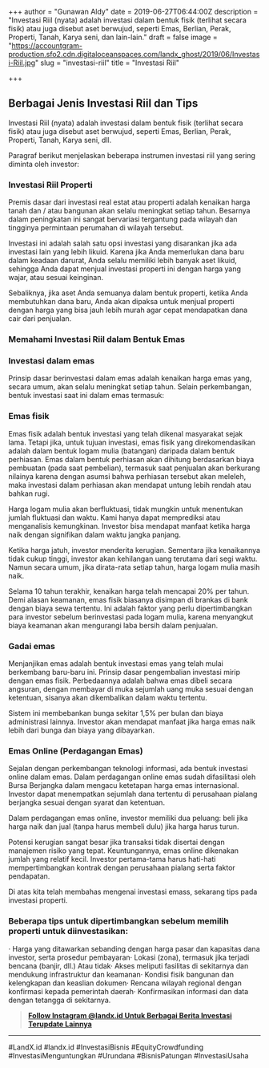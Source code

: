 +++
author = "Gunawan Aldy"
date = 2019-06-27T06:44:00Z
description = "Investasi Riil (nyata) adalah investasi dalam bentuk fisik (terlihat secara fisik) atau juga disebut aset berwujud, seperti Emas, Berlian, Perak, Properti, Tanah, Karya seni, dan lain-lain."
draft = false
image = "https://accountgram-production.sfo2.cdn.digitaloceanspaces.com/landx_ghost/2019/06/Investasi-Riil.jpg"
slug = "investasi-riil"
title = "Investasi Riil"

+++


## Berbagai Jenis Investasi Riil dan Tips

Investasi Riil (nyata) adalah investasi dalam bentuk fisik (terlihat secara fisik) atau juga disebut aset berwujud, seperti Emas, Berlian, Perak, Properti, Tanah, Karya seni, dll.

Paragraf berikut menjelaskan beberapa instrumen investasi riil yang sering diminta oleh investor:

### Investasi Riil Properti

Premis dasar dari investasi real estat atau properti adalah kenaikan harga tanah dan / atau bangunan akan selalu meningkat setiap tahun. Besarnya dalam peningkatan ini sangat bervariasi tergantung pada wilayah dan tingginya permintaan perumahan di wilayah tersebut.

Investasi ini adalah salah satu opsi investasi yang disarankan jika ada investasi lain yang lebih likuid. Karena jika Anda memerlukan dana baru dalam keadaan darurat, Anda selalu memiliki lebih banyak aset likuid, sehingga Anda dapat menjual investasi properti ini dengan harga yang wajar, atau sesuai keinginan.

Sebaliknya, jika aset Anda semuanya dalam bentuk properti, ketika Anda membutuhkan dana baru, Anda akan dipaksa untuk menjual properti dengan harga yang bisa jauh lebih murah agar cepat mendapatkan dana cair dari penjualan.

### Memahami Investasi Riil dalam Bentuk Emas

### Investasi dalam emas

Prinsip dasar berinvestasi dalam emas adalah kenaikan harga emas yang, secara umum, akan selalu meningkat setiap tahun. Selain perkembangan, bentuk investasi saat ini dalam emas termasuk:

### Emas fisik

Emas fisik adalah bentuk investasi yang telah dikenal masyarakat sejak lama. Tetapi jika, untuk tujuan investasi, emas fisik yang direkomendasikan adalah dalam bentuk logam mulia (batangan) daripada dalam bentuk perhiasan. Emas dalam bentuk perhiasan akan dihitung berdasarkan biaya pembuatan (pada saat pembelian), termasuk saat penjualan akan berkurang nilainya karena dengan asumsi bahwa perhiasan tersebut akan meleleh, maka investasi dalam perhiasan akan mendapat untung lebih rendah atau bahkan rugi.

Harga logam mulia akan berfluktuasi, tidak mungkin untuk menentukan jumlah fluktuasi dan waktu. Kami hanya dapat memprediksi atau menganalisis kemungkinan. Investor bisa mendapat manfaat ketika harga naik dengan signifikan dalam waktu jangka panjang.

Ketika harga jatuh, investor menderita kerugian. Sementara jika kenaikannya tidak cukup tinggi, investor akan kehilangan uang terutama dari segi waktu. Namun secara umum, jika dirata-rata setiap tahun, harga logam mulia masih naik.

Selama 10 tahun terakhir, kenaikan harga telah mencapai 20% per tahun. Demi alasan keamanan, emas fisik biasanya disimpan di brankas di bank dengan biaya sewa tertentu. Ini adalah faktor yang perlu dipertimbangkan para investor sebelum berinvestasi pada logam mulia, karena menyangkut biaya keamanan akan mengurangi laba bersih dalam penjualan.

### Gadai emas

Menjanjikan emas adalah bentuk investasi emas yang telah mulai berkembang baru-baru ini. Prinsip dasar pengembalian investasi mirip dengan emas fisik. Perbedaannya adalah bahwa emas dibeli secara angsuran, dengan membayar di muka sejumlah uang muka sesuai dengan ketentuan, sisanya akan dikembalikan dalam waktu tertentu.

Sistem ini membebankan bunga sekitar 1,5% per bulan dan biaya administrasi lainnya. Investor akan mendapat manfaat jika harga emas naik lebih dari bunga dan biaya yang dibayarkan.

### Emas Online (Perdagangan Emas)

Sejalan dengan perkembangan teknologi informasi, ada bentuk investasi online dalam emas. Dalam perdagangan online emas sudah difasilitasi oleh Bursa Berjangka dalam mengacu ketetapan harga emas internasional. Investor dapat menempatkan sejumlah dana tertentu di perusahaan pialang berjangka sesuai dengan syarat dan ketentuan.

Dalam perdagangan emas online, investor memiliki dua peluang: beli jika harga naik dan jual (tanpa harus membeli dulu) jika harga harus turun.

Potensi kerugian sangat besar jika transaksi tidak disertai dengan manajemen risiko yang tepat. Keuntungannya, emas online dikenakan jumlah yang relatif kecil. Investor pertama-tama harus hati-hati mempertimbangkan kontrak dengan perusahaan pialang serta faktor pendapatan.

Di atas kita telah membahas mengenai investasi emass, sekarang tips pada investasi properti.

### Beberapa tips untuk dipertimbangkan sebelum memilih properti untuk diinvestasikan:

· Harga yang ditawarkan sebanding dengan harga pasar dan kapasitas dana investor, serta prosedur pembayaran· Lokasi (zona), termasuk jika terjadi bencana (banjir, dll.) Atau tidak· Akses meliputi fasilitas di sekitarnya dan mendukung infrastruktur dan keamanan· Kondisi fisik bangunan dan kelengkapan dan keaslian dokumen· Rencana wilayah regional dengan konfirmasi kepada pemerintah daerah· Konfirmasikan informasi dan data dengan tetangga di sekitarnya.

> [**Follow Instagram @landx.id Untuk Berbagai Berita Investasi Terupdate Lainnya**](https://instagram.com/landx.id?utm_medium=copy_link)

---

#LandX.id	#landx.id	#InvestasiBisnis	#EquityCrowdfunding	#InvestasiMenguntungkan	#Urundana	#BisnisPatungan	#InvestasiUsaha

